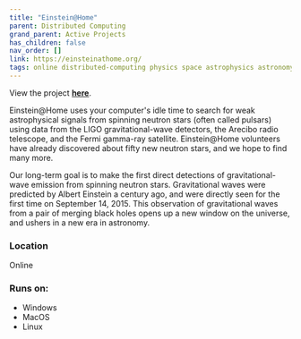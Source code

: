 ```yaml
---
title: "Einstein@Home"
parent: Distributed Computing
grand_parent: Active Projects
has_children: false
nav_order: []
link: https://einsteinathome.org/
tags: online distributed-computing physics space astrophysics astronomy LIGO Arecibo radio telescope satellite stars gravity gravitational-waves Einstein science
---
```


View the project [**here**](https://einsteinathome.org/).

Einstein@Home uses your computer's idle time to search for weak astrophysical signals from spinning neutron stars (often called pulsars) using data from the LIGO gravitational-wave detectors, the Arecibo radio telescope, and the Fermi gamma-ray satellite. Einstein@Home volunteers have already discovered about fifty new neutron stars, and we hope to find many more.

Our long-term goal is to make the first direct detections of gravitational-wave emission from spinning neutron stars. Gravitational waves were predicted by Albert Einstein a century ago, and were directly seen for the first time on September 14, 2015. This observation of gravitational waves from a pair of merging black holes opens up a new window on the universe, and ushers in a new era in astronomy.

### Location
Online

### Runs on:
- Windows
- MacOS
- Linux
